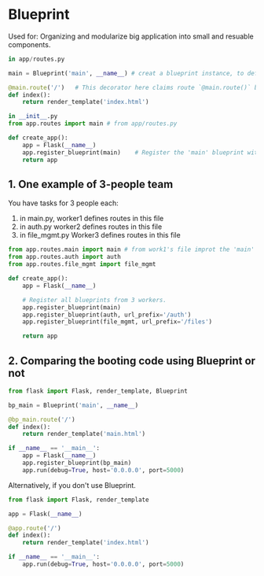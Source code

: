 # Blueprint

Used for: Organizing and modularize big application into small and resuable components.

```py
in app/routes.py

main = Blueprint('main', __name__) # creat a blueprint instance, to defaine routes and register them into Flask app later

@main.route('/')   # This decorator here claims route `@main.route()` belongs to blueprint `main`
def index():
    return render_template('index.html')
```

```py
in __init__.py
from app.routes import main # from app/routes.py

def create_app():
    app = Flask(__name__)
    app.register_blueprint(main)    # Register the 'main' blueprint with the Flask app
    return app

```

## 1. One example of 3-people team

You have tasks for 3 people each:

1. in main.py, worker1 defines routes in this file
2. in auth.py worker2 defines routes in this file
3. in file_mgmt.py Worker3 defines routes in this file

```py
from app.routes.main import main # from work1's file improt the 'main' blueprint.
from app.routes.auth import auth
from app.routes.file_mgmt import file_mgmt

def create_app():
    app = Flask(__name__)

    # Register all blueprints from 3 workers.
    app.register_blueprint(main)
    app.register_blueprint(auth, url_prefix='/auth')
    app.register_blueprint(file_mgmt, url_prefix='/files')

    return app

```

## 2. Comparing the booting code using Blueprint or not

```python
from flask import Flask, render_template, Blueprint

bp_main = Blueprint('main', __name__)

@bp_main.route('/')
def index():
    return render_template('main.html')

if __name__ == '__main__':
    app = Flask(__name__)
    app.register_blueprint(bp_main)
    app.run(debug=True, host='0.0.0.0', port=5000)
```

Alternatively, if you don't use Blueprint.

```python
from flask import Flask, render_template

app = Flask(__name__)

@app.route('/')
def index():
    return render_template('index.html')

if __name__ == '__main__':
    app.run(debug=True, host='0.0.0.0', port=5000)
```
